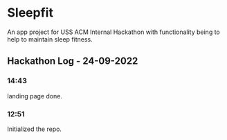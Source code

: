 # Sleepfit
An app project for USS ACM Internal Hackathon with functionality being to help to maintain sleep fitness.

## Hackathon Log - 24-09-2022
### 14:43
landing page done.
### 12:51
Initialized the repo.